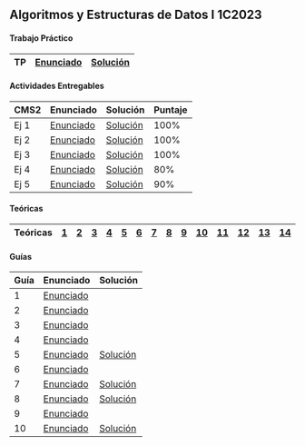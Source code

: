 ## Algoritmos y Estructuras de Datos I 1C2023

#### Trabajo Práctico
| TP  | [Enunciado](https://github.com/arielbakal/uba_aed1/blob/main/TP/enunciado%20-%20v2.1.pdf) | [Solución](https://github.com/arielbakal/uba_aed1/blob/main/TP/Solucion.hs) |
|-----|-------------------------------------------------------------------------- |-------------------------------------------------------------------------|

#### Actividades Entregables
| CMS2  | Enunciado | Solución | Puntaje |
|-------|-----------|----------| --------|
| Ej 1  | [Enunciado](https://github.com/arielbakal/uba_aed1/blob/main/CMS/CMS2/Ej1-PiedraPapelTijera.pdf) | [Solución](https://github.com/arielbakal/uba_aed1/blob/main/CMS/CMS2/quienGana.py) | 100% |
| Ej 2  | [Enunciado](https://github.com/arielbakal/uba_aed1/blob/main/CMS/CMS2/Ej2-Fibonacci.pdf) | [Solución](https://github.com/arielbakal/uba_aed1/blob/main/CMS/CMS2/fibonacciNoRecursivo.py) | 100% |
| Ej 3  | [Enunciado](https://github.com/arielbakal/uba_aed1/blob/main/CMS/CMS2/Ej3-MesetaMasLarga.pdf) | [Solución](https://github.com/arielbakal/uba_aed1/blob/main/CMS/CMS2/mesetaMasLarga.py) | 100% |
| Ej 4  | [Enunciado](https://github.com/arielbakal/uba_aed1/blob/main/CMS/CMS2/Ej4-FilasParecidas.pdf) | [Solución](https://github.com/arielbakal/uba_aed1/blob/main/CMS/CMS2/filasParecidas.py) | 80% |
| Ej 5  | [Enunciado](https://github.com/arielbakal/uba_aed1/blob/main/CMS/CMS2/Ej5-SePuedeLlegar.pdf) | [Solución](https://github.com/arielbakal/uba_aed1/blob/main/CMS/CMS2/sePuedeLlegar.py) | 90% |

#### Teóricas
| Teóricas | [1](https://github.com/arielbakal/uba_aed1/blob/main/te%C3%B3ricas/teorica1.pdf) | [2](https://github.com/arielbakal/uba_aed1/blob/main/te%C3%B3ricas/teorica2.pdf) | [3](https://github.com/arielbakal/uba_aed1/blob/main/te%C3%B3ricas/teorica3.pdf) | [4](https://github.com/arielbakal/uba_aed1/blob/main/te%C3%B3ricas/teorica4.pdf) |[5](https://github.com/arielbakal/uba_aed1/blob/main/te%C3%B3ricas/teorica5.pdf) |[6](https://github.com/arielbakal/uba_aed1/blob/main/te%C3%B3ricas/teorica6.pdf) |[7](https://github.com/arielbakal/uba_aed1/blob/main/te%C3%B3ricas/teorica7.pdf) |[8](https://github.com/arielbakal/uba_aed1/blob/main/te%C3%B3ricas/teorica8.pdf) |[9](https://github.com/arielbakal/uba_aed1/blob/main/te%C3%B3ricas/teorica9.pdf) |[10](https://github.com/arielbakal/uba_aed1/blob/main/te%C3%B3ricas/teorica10.pdf) |[11](https://github.com/arielbakal/uba_aed1/blob/main/te%C3%B3ricas/teorica11.pdf) |[12](https://github.com/arielbakal/uba_aed1/blob/main/te%C3%B3ricas/teorica12.pdf) |[13](https://github.com/arielbakal/uba_aed1/blob/main/te%C3%B3ricas/teorica13.pdf) |[14](https://github.com/arielbakal/uba_aed1/blob/main/te%C3%B3ricas/teorica14.pdf) |
|----------|-|-|-|-|-|-|-|-|-|-|-|-|-|-|

#### Guías
| Guía  | Enunciado | Solución |
|-------|-----------|----------|
| 1  | [Enunciado](https://github.com/arielbakal/uba_aed1/blob/main/guias/guia1.pdf) |  |
| 2  | [Enunciado](https://github.com/arielbakal/uba_aed1/blob/main/guias/guia2.pdf) |  |
| 3  | [Enunciado](https://github.com/arielbakal/uba_aed1/blob/main/guias/guia3.pdf) |  |
| 4  | [Enunciado](https://github.com/arielbakal/uba_aed1/blob/main/guias/guia4.pdf) |  |
| 5  | [Enunciado](https://github.com/arielbakal/uba_aed1/blob/main/guias/guia5.pdf) | [Solución](https://github.com/arielbakal/uba_aed1/blob/main/guias/guia5/guia5.hs) |
| 6  | [Enunciado](https://github.com/arielbakal/uba_aed1/blob/main/guias/guia6.pdf) |  |
| 7  | [Enunciado](https://github.com/arielbakal/uba_aed1/blob/main/guias/guia7.pdf) | [Solución](https://github.com/arielbakal/uba_aed1/blob/main/guias/guia7/guia7.ipynb) |
| 8  | [Enunciado](https://github.com/arielbakal/uba_aed1/blob/main/guias/guia8.pdf) | [Solución](https://github.com/arielbakal/uba_aed1/blob/main/guias/guia8/guia8.ipynb) |
| 9  | [Enunciado](https://github.com/arielbakal/uba_aed1/blob/main/guias/guia9.pdf) |  |
| 10  | [Enunciado](https://github.com/arielbakal/uba_aed1/blob/main/guias/guia10.pdf) | [Solución](https://github.com/arielbakal/uba_aed1/blob/main/guias/guia10/guia10.ipynb) |



